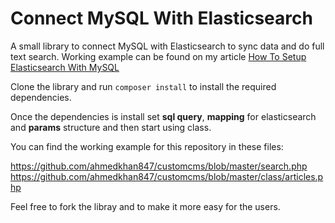 # Connect MySQL With Elasticsearch
A small library to connect MySQL with Elasticsearch to sync data and do full text search. Working example can be found on my article [How To Setup Elasticsearch With MySQL](https://www.cloudways.com/blog/setup-elasticsearch-with-mysql/)

Clone the library and run `composer install` to install the required dependencies. 

Once the dependencies is install set **sql query**, **mapping** for elasticsearch and **params** structure and then start using class.

You can find the working example for this repository in these files:

https://github.com/ahmedkhan847/customcms/blob/master/search.php
https://github.com/ahmedkhan847/customcms/blob/master/class/articles.php

Feel free to fork the libray and to make it more easy for the users.
